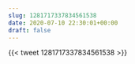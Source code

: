 ```yaml
---
slug: 1281717337834561538
date: 2020-07-10 22:30:01+00:00
draft: false
---
```


{{< tweet 1281717337834561538 >}}
